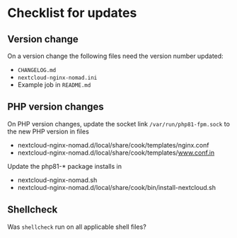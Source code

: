# Checklist for updates

## Version change
On a version change the following files need the version number updated:
* `CHANGELOG.md`
* `nextcloud-nginx-nomad.ini`
* Example job in `README.md`

## PHP version changes
On PHP version changes, update the socket link `/var/run/php81-fpm.sock` to the new PHP version in files
* nextcloud-nginx-nomad.d/local/share/cook/templates/nginx.conf
* nextcloud-nginx-nomad.d/local/share/cook/templates/www.conf.in

Update the php81-* package installs in 
* nextcloud-nginx-nomad.sh
* nextcloud-nginx-nomad.d/local/share/cook/bin/install-nextcloud.sh

## Shellcheck
Was `shellcheck` run on all applicable shell files?
